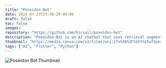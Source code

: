 ```yaml
---
title: "Poseidon-Bot"
date: 2024-07-23T23:48:29-04:00
draft: false
toc: false
images: 
repository: "https://github.com/hicsail/poseidon-bot"
description: "Poseidon-Bot is an AI chatbot that uses retrieval augmented generation (RAG) architecture to allow the model to specialize in documents uploaded by the user. This was a project I worked on as part of a summer internship with Boston University's SAIL Lab during the summer of 2024. I created the backend and RAG architecture and some of the frontend functionality."
thumbnail: "https://media.canva.com/v2/files/uri:ifs%3A%2F%2FV%2Fw7IpezDBDC_YNsLAeuqcc-AGFUbhF8wJ3yFfFJjyOVg.jpg?csig=AAAAAAAAAAAAAAAAAAAAANcZdhjS6_0cSw70uPaIBH6nENs3HyjTNlgddFMG-mML&exp=1729752600&signer=video-rpc&token=AAIAAVYAL3c3SXBlekRCRENfWU5zTEFldXFjYy1BR0ZVYmhGOHdKM3lGZkZKanlPVmcuanBnAAAAAAGSvUoNwIkd8psvKDnlrYkXUYS4NMeEuVRgJcxymybspp99MPpO"
tags: ["AI", "Flutter", "Python"]
---
```


![Poseidon Bot Thumbnail](https://media.canva.com/v2/files/uri:ifs%3A%2F%2FV%2Fw7IpezDBDC_YNsLAeuqcc-AGFUbhF8wJ3yFfFJjyOVg.jpg?csig=AAAAAAAAAAAAAAAAAAAAANcZdhjS6_0cSw70uPaIBH6nENs3HyjTNlgddFMG-mML&exp=1729752600&signer=video-rpc&token=AAIAAVYAL3c3SXBlekRCRENfWU5zTEFldXFjYy1BR0ZVYmhGOHdKM3lGZkZKanlPVmcuanBnAAAAAAGSvUoNwIkd8psvKDnlrYkXUYS4NMeEuVRgJcxymybspp99MPpO)